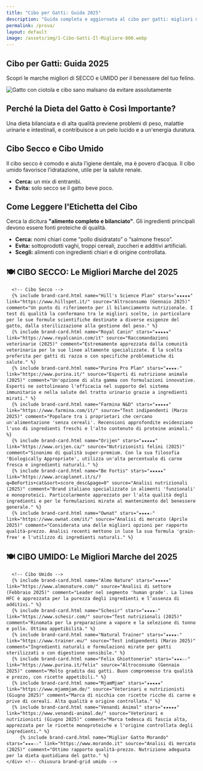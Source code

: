 ```yaml
---
title: "Cibo per Gatti: Guida 2025"
description: "Guida completa e aggiornata al cibo per gatti: migliori marche, ingredienti da evitare e consigli nutrizionali."
permalink: /prova/
layout: default
image: /assets/img/1-Cibo-Gatti-Il-Migliore-800.webp
---
```


<section class="page-prova">

  <div class="intro-flex">
    <div class="intro-text">
      <h1>Cibo per Gatti: Guida 2025</h1>
      <p>Scopri le marche migliori di SECCO e UMIDO per il benessere del tuo felino.</p>
    </div>
    <div class="intro-image">
      <img 
        src="/assets/img/1-Cibo-Gatti-Il-Migliore-800.webp"
        srcset="/assets/img/1-Cibo-Gatti-Il-Migliore-480.webp 480w,
                /assets/img/1-Cibo-Gatti-Il-Migliore-800.webp 800w"
        sizes="(max-width: 600px) 480px, 800px"
        alt="Gatto con ciotola e cibo sano malsano da evitare assolutamente">
    </div>
  </div>

  <div class="content-block">
    <h2>Perché la Dieta del Gatto è Così Importante?</h2>
    <p>Una dieta bilanciata e di alta qualità previene problemi di peso, malattie urinarie e intestinali, e contribuisce a un pelo lucido e a un'energia duratura.</p>
  </div>

  <div class="content-block">
    <h2>Cibo Secco e Cibo Umido</h2>
    <p>Il cibo secco è comodo e aiuta l’igiene dentale, ma è povero d’acqua. Il cibo umido favorisce l’idratazione, utile per la salute renale.</p>
    <ul>
      <li><strong>Cerca:</strong> un mix di entrambi.</li>
      <li><strong>Evita:</strong> solo secco se il gatto beve poco.</li>
    </ul>
  </div>

  <div class="content-block">
    <h2>Come Leggere l'Etichetta del Cibo</h2>
    <p>Cerca la dicitura <strong>"alimento completo e bilanciato"</strong>. Gli ingredienti principali devono essere fonti proteiche di qualità.</p>
    <ul>
      <li><strong>Cerca:</strong> nomi chiari come “pollo disidratato” o “salmone fresco”.</li>
      <li><strong>Evita:</strong> sottoprodotti vaghi, troppi cereali, zuccheri e additivi artificiali.</li>
      <li><strong>Scegli:</strong> alimenti con ingredienti chiari e di origine controllata.</li>
    </ul>
  </div>




  <div class="content-block">
    <h2>🍽️ CIBO SECCO: Le Migliori Marche del 2025</h2>
    <div class="brand-grid">

      <!-- Cibo Secco -->
      {% include brand-card.html name="Hill's Science Plan" stars="★★★★★" link="https://www.hillspet.it/" source="Altroconsumo (Gennaio 2025)" comment="Un punto di riferimento per il bilanciamento nutrizionale. I test di qualità la confermano tra le migliori scelte, in particolare per le sue formule scientifiche destinate a diverse esigenze del gatto, dalla sterilizzazione alla gestione del peso." %}
      {% include brand-card.html name="Royal Canin" stars="★★★★★" link="https://www.royalcanin.com/it" source="Raccomandazioni veterinarie (2025)" comment="Estremamente apprezzata dalla comunità veterinaria per le sue linee altamente specializzate. È la scelta preferita per gatti di razza o con specifiche problematiche di salute." %}
      {% include brand-card.html name="Purina Pro Plan" stars="★★★★☆" link="https://www.purina.it/" source="Esperti di nutrizione animale (2025)" comment="Un'opzione di alta gamma con formulazioni innovative. Esperti ne sottolineano l'efficacia nel supporto del sistema immunitario e nella salute del tratto urinario grazie a ingredienti mirati." %}
      {% include brand-card.html name="Farmina N&D" stars="★★★★★" link="https://www.farmina.com/it/" source="Test indipendenti (Marzo 2025)" comment="Popolare tra i proprietari che cercano un'alimentazione 'senza cereali'. Recensioni approfondite evidenziano l'uso di ingredienti freschi e l'alto contenuto di proteine animali." %}
      {% include brand-card.html name="Orijen" stars="★★★★★" link="https://www.orijen.ca/" source="Nutrizionisti felini (2025)" comment="Sinonimo di qualità super-premium. Con la sua filosofia 'Biologically Appropriate', utilizza un'alta percentuale di carne fresca e ingredienti naturali." %}
      {% include brand-card.html name="Be Fortis" stars="★★★★★" link="https://www.arcaplanet.it/s/?q=BeFortis+cat&sort=score_desc&page=0" source="Analisi nutrizionali (2025)" comment="Brand italiano specializzato in alimenti 'funzionali' e monoproteici. Particolarmente apprezzato per l'alta qualità degli ingredienti e per le formulazioni mirate al mantenimento del benessere generale." %}
      {% include brand-card.html name="Ownat" stars="★★★★☆" link="https://www.ownat.com/it/" source="Analisi di mercato (Aprile 2025)" comment="Considerata una delle migliori opzioni per rapporto qualità-prezzo. Analisi recenti mettono in luce la sua formula 'grain-free' e l'utilizzo di ingredienti naturali." %}



  <div class="content-block">
    <h2>🍽️ CIBO UMIDO: Le Migliori Marche del 2025</h2>
    <div class="brand-grid">

      <!-- Cibo Umido -->
      {% include brand-card.html name="Almo Nature" stars="★★★★★" link="https://www.almonature.com/" source="Analisi di settore (Febbraio 2025)" comment="Leader nel segmento 'human grade'. La linea HFC è apprezzata per la purezza degli ingredienti e l’assenza di additivi." %}
      {% include brand-card.html name="Schesir" stars="★★★★☆" link="https://www.schesir.com/" source="Test nutrizionali (2025)" comment="Rinomata per la preparazione a vapore e la selezione di tonno e pollo. Ottima appetibilità." %}
      {% include brand-card.html name="Natural Trainer" stars="★★★★☆" link="https://www.trainer.eu/" source="Test indipendenti (Marzo 2025)" comment="Ingredienti naturali e formulazioni mirate per gatti sterilizzati o con digestione sensibile." %}
      {% include brand-card.html name="Felix Ghiottonerie" stars="★★★☆☆" link="https://www.purina.it/felix" source="Altroconsumo (Gennaio 2025)" comment="Molto gradita dai gatti. Buon compromesso tra qualità e prezzo, con ricette appetibili." %}
      {% include brand-card.html name="MjamMjam" stars="★★★★★" link="https://www.mjammjam.de/" source="Veterinari e nutrizionisti (Giugno 2025)" comment="Marca di nicchia con ricette ricche di carne e prive di cereali. Alta qualità e origine controllata." %}
      {% include brand-card.html name="Venandi Animal" stars="★★★★★" link="https://www.venandi-animal.de/" source="Veterinari e nutrizionisti (Giugno 2025)" comment="Marca tedesca di fascia alta, apprezzata per le ricette monoproteiche e l'origine controllata degli ingredienti." %}
         {% include brand-card.html name="Miglior Gatto Morando" stars="★★★☆☆" link="https://www.morando.it" source="Analisi di mercato (2025)" comment="Ottimo rapporto qualità-prezzo. Nutrizione adeguata per la dieta quotidiana del gatto." %}
    </div> <!-- chiusura brand-grid umido -->
  </div> <!-- chiusura content-block umido -->

</section> <!-- chiusura sezione page-prova -->

